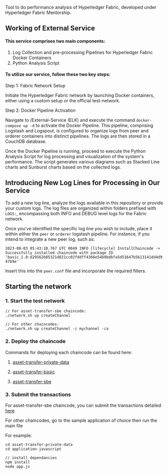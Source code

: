 Tool to do performance analysis of Hyperledger Fabric, developed under Hyperledger Fabric Mentorship.
## Working of External Service

#### This service comprises two main components:

1. Log Collection and pre-processing Pipelines for Hyperledger Fabric Docker Containers
2. Python Analysis Script

#### To utilize our service, follow these two key steps:

Step 1: Fabric Network Setup

Initiate the Hyperledger Fabric network by launching Docker containers, either using a custom setup or the official test-network.

Step 2: Docker Pipeline Activation

Navigate to /External-Service (ELK) and execute the command `docker-compose up -d` to activate the Docker Pipeline. This pipeline, comprising Logstash and Logspout, is configured to organize logs from peer and orderer containers into distinct pipelines. The logs are then stored in a CouchDB database.

Once the Docker Pipeline is running, proceed to execute the Python Analysis Script for log processing and visualization of the system's performance. The script generates various diagrams such as Stacked Line charts and Sunburst charts based on the collected logs.

## Introducing New Log Lines for Processing in Our Service

To add a new log line, analyze the logs available in this repository or provide your custom logs. The log files are organized within folders prefixed with `LOGS:`, encompassing both INFO and DEBUG level logs for the Fabric network.

Once you've identified the specific log line you wish to include, place it within either the `peer` or `orderer` logstash pipeline. For instance, if you intend to integrate a new peer log, such as:

`2023-08-03 05:43:18.767 UTC 0049 INFO [lifecycle] InstallChaincode -> Successfully installed chaincode with package ID 'basic_1.0:d29562b85321d821cc02fddff4366e54b9bdbfa5d51647b5613141dd4d947b9e'`

Insert this into the `peer.conf` file and incorporate the required filters.

## Starting the network

### 1. Start the test network

```
// For asset-transfer-sbe chaincode:
./network.sh up createChannel

// For other chaincodes:
./network.sh up createChannel -c mychannel -ca
```

### 2. Deploy the chaincode
Commands for deploying each chaincode can be found here:

1. [asset-transfer-private-data](https://github.com/hyperledger/fabric-samples/tree/main/asset-transfer-private-data#running-the-sample)

2. [asset-transfer-basic](https://github.com/hyperledger/fabric-samples/tree/main/asset-transfer-basic#running-the-sample)

3. [asset-transfer-sbe](https://github.com/hyperledger/fabric-samples/tree/main/asset-transfer-sbe#deploy-the-smart-contract)

### 3. Submit the transactions

For asset-transfer-sbe chaincode, you can submit the transactions detailed [here](https://github.com/hyperledger/fabric-samples/tree/main/asset-transfer-sbe#run-the-transfer-scenario)

For other chaincodes, go to the sample application of choice then run the main file

For example:
```
cd asset-transfer-private-data
cd application-javascript

// install dependancies
npm install
node app.js
```


